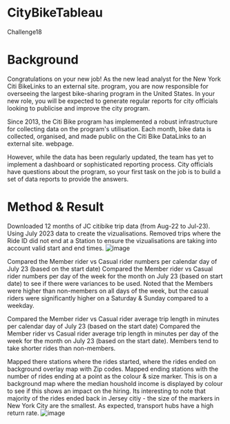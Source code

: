 # CityBikeTableau
Challenge18

# Background
Congratulations on your new job! As the new lead analyst for the New York Citi BikeLinks to an external site. program, you are now responsible for overseeing the largest bike-sharing program in the United States. In your new role, you will be expected to generate regular reports for city officials looking to publicise and improve the city program.

Since 2013, the Citi Bike program has implemented a robust infrastructure for collecting data on the program's utilisation. Each month, bike data is collected, organised, and made public on the Citi Bike DataLinks to an external site. webpage.

However, while the data has been regularly updated, the team has yet to implement a dashboard or sophisticated reporting process. City officials have questions about the program, so your first task on the job is to build a set of data reports to provide the answers.

# Method & Result
Downloaded 12 months of JC citibike trip data (from Aug-22 to Jul-23).  Using July 2023 data to create the vizualisations.
Removed trips where the Ride ID did not end at a Station to ensure the vizualisations are taking into account valid start and end times.
![image](https://github.com/CRGMBC/CityBikeTableau/assets/134125287/23ea8d4f-d8c7-42b7-b732-2a2353298bf8)


Compared the Member rider vs Casual rider numbers per calendar day of July 23 (based on the start date)
Compared the Member rider vs Casual rider numbers per day of the week for the month on July 23 (based on start date) to see if there were variances to be used.  Noted that the Members were higher than non-members on all days of the week, but the casual riders were significantly higher on a Saturday & Sunday compared to a weekday.

Compared the Member rider vs Casual rider average trip length in minutes per calendar day of July 23 (based on the start date)
Compared the Member rider vs Casual rider average trip length in minutes per day of the week for the month on July 23 (based on the start date).  Members tend to take shorter rides than non-members.

Mapped there stations where the rides started, where the rides ended on background overlay map with Zip codes.
Mapped ending stations with the number of rides ending at a point as the colour & size marker.  This is on a background map where the median houshold income is displayed by colour to see if this shows an impact on the hiring.
Its interesting to note that majority of the rides ended back in Jersey citiy - the size of the markers in New York City are the smallest.  As expected, transport hubs have a high return rate.
![image](https://github.com/CRGMBC/CityBikeTableau/assets/134125287/0ed53c11-40b1-450a-b87c-f393fe03ad7a)



